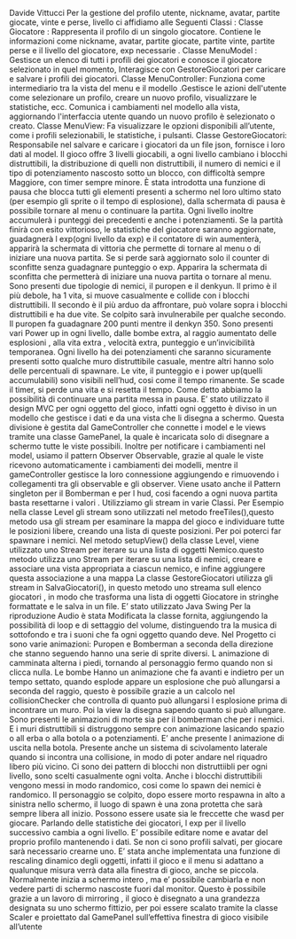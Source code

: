 Davide Vittucci
Per la gestione del profilo utente, nickname, avatar, partite giocate, vinte e 
perse, livello ci affidiamo alle
Seguenti Classi :
Classe Giocatore : Rappresenta il profilo di un singolo giocatore. Contiene le 
informazioni come nickname, avatar, partite giocate, partite vinte, partite perse 
e il livello del giocatore, exp necessarie .
Classe MenuModel : Gestisce un elenco di tutti i profili dei giocatori e conosce il 
giocatore selezionato in quel momento, Interagisce con GestoreGiocatori per 
caricare e salvare i profili dei giocatori.
Classe MenuController:
Funziona come intermediario tra la vista del menu e il modello .Gestisce le 
azioni dell'utente come selezionare un profilo, creare un nuovo profilo, 
visualizzare le statistiche, ecc. Comunica i cambiamenti nel modello alla vista, 
aggiornando l'interfaccia utente quando un nuovo profilo è selezionato o creato.
Classe MenuView:
Fa visualizzare le opzioni disponibili all’utente, come i profili selezionabili, le 
statistiche, i pulsanti.
Classe GestoreGiocatori: Responsabile nel salvare e caricare i giocatori da un file 
json, fornisce i loro dati al model.
Il gioco offre 3 livelli giocabili, a ogni livello cambiano i blocchi distruttibili, la 
distribuzione di quelli non distruttibili, il numero di nemici e il tipo di 
potenziamento nascosto sotto un blocco, con difficoltà sempre 
Maggiore, con timer sempre minore. È stata introdotta una funzione di pausa 
che blocca tutti gli elementi presenti a schermo nel loro ultimo stato (per 
esempio gli sprite o il tempo di esplosione), dalla schermata di pausa è 
possibile tornare al menu o continuare la partita. Ogni livello inoltre accumulerà 
i punteggi dei precedenti e anche i potenziamenti. Se la partità finirà con esito 
vittorioso, le statistiche del giocatore saranno aggiornate, guadagnerà l 
exp(ogni livello da exp) e il contatore di win aumenterà, apparirà la schermata di 
vittoria che permette di tornare al menu o di iniziare una nuova partita. Se si 
perde sarà aggiornato solo il counter di sconfitte senza guadagnare punteggio 
o exp. Apparira la schermata di sconfitta che permetterà di iniziare una nuova 
partita o tornare al menu.
Sono presenti due tipologie di nemici, il puropen e il denkyun. Il primo è il più 
debole, ha 1 vita, si muove casualmente e collide con i blocchi distruttibili. Il 
secondo è il più arduo da affrontare, può volare sopra i blocchi distruttibili e ha 
due vite. Se colpito sarà invulnerabile per qualche secondo. Il puropen fa 
guadagnare 200 punti mentre il denkyn 350.
Sono presenti vari Power up in ogni livello, dalle bombe extra, al raggio 
aumentato delle esplosioni , alla vita extra , velocità extra, punteggio e 
un’invicibilità temporanea. Ogni livello ha dei potenziamenti che saranno 
sicuramente presenti sotto qualche muro distruttibile casuale, mentre altri 
hanno solo delle percentuali di spawnare. Le vite, il punteggio e i power 
up(quelli accumulabili) sono visibili nell’hud, cosi come il tempo rimanente. Se 
scade il timer, si perde una vita e si resetta il tempo.
Come detto abbiamo la possibilità di continuare una partita messa in pausa. 
E’ stato utilizzato il design MVC per ogni oggetto del gioco, infatti ogni oggetto 
è diviso in un modello che gestisce i dati e da una vista che li disegna a 
schermo. Questa divisione è gestita dal GameController che connette i model e 
le views tramite una classe GamePanel, la quale è incaricata solo di disegnare a 
schermo tutte le viste possibili. Inoltre per notificare i cambiamenti nel model, 
usiamo il pattern Observer Observable, grazie al quale le viste ricevono 
automaticamente i cambiamenti dei modelli, mentre il gameController gestisce 
la loro connessione aggiungendo e rimuovendo i collegamenti tra gli 
observable e gli observer.
Viene usato anche il Pattern singleton per il Bomberman e per l hud, cosi 
facendo a ogni nuova partita basta resettarne i valori .
Utilizziamo gli stream in varie Classi. Per Esempio nella classe Level gli stream 
sono utilizzati nel metodo
freeTiles(),questo metodo usa gli stream per esaminare la mappa del gioco e 
individuare tutte le posizioni libere, creando una lista di queste posizioni. Per 
poi poterci far spawnare i nemici.
Nel metodo setupView() della classe Level, viene utilizzato uno Stream per 
iterare su una lista di oggetti Nemico.questo metodo utilizza uno Stream per 
iterare su una lista di nemici, creare e associare una vista appropriata a ciascun 
nemico, e infine aggiungere questa associazione a una mappa
La classe GestoreGiocatori utilizza gli stream in SalvaGiocatori(), in questo 
metodo uno streama sull elenco giocatori , in modo che trasforma una lista di 
oggetti Giocatore in stringhe formattate e le salva in un file.
E’ stato utilizzato Java Swing
Per la riproduzione Audio è stata Modificata la classe fornita, aggiungendo la 
possibilità di loop e di settaggio del volume, distinguendo tra la musica di 
sottofondo e tra i suoni che fa ogni oggetto quando deve.
Nel Progetto ci sono varie animazioni: Puropen e Bomberman a seconda della 
direzione che stanno seguendo hanno una serie di sprite diversi. L animazione 
di camminata alterna i piedi, tornando al personaggio fermo quando non si 
clicca nulla. Le bombe Hanno un animazione che fa avanti e indietro per un 
tempo settato, quando esplode appare un esplosione che può allungarsi a 
seconda del raggio, questo è possibile grazie a un calcolo nel collisionChecker 
che controlla di quanto può allungarsi l esplosione prima di incontrare un muro. 
Poi la view la disegna sapendo quanto si può allungare. Sono presenti le 
animazioni di morte sia per il bomberman che per i nemici. E i muri distruttibili 
si distruggono sempre con animazione lasicando spazio o all erba o alla botola 
o a potenziamenti. E’ anche presente l animazione di uscita nella botola.
Presente anche un sistema di scivolamento laterale quando si incontra una 
collisione, in modo di poter andare nel riquadro libero più vicino. 
Ci sono dei pattern di blocchi non distruttiibli per ogni livello, sono scelti 
casualmente ogni volta. Anche i blocchi distruttibili vengono messi in modo 
randomico, cosi come lo spawn dei nemici è randomico.
Il personaggio se colpito, dopo essere morto respawna in alto a sinistra nello 
schermo, il luogo di spawn è una zona protetta che sarà sempre libera all inizio.
Possono essere usate sia le freccette che wasd per giocare.
Parlando delle statistiche dei giocatori, l exp per il livello successivo cambia a 
ogni livello. E’ possibile editare nome e avatar del proprio profilo mantenendo i 
dati. Se non ci sono profili salvati, per giocare sarà necessario crearne uno.
E’ stata anche implementata una funzione di rescaling dinamico degli oggetti, 
infatti il gioco e il menu si adattano a qualunque misura verrà data alla finestra 
di gioco, anche se piccola. Normalmente inizia a schermo intero , ma e’ possibile 
cambiarla e non vedere parti di schermo nascoste fuori dal monitor.
Questo è possibile grazie a un lavoro di mirroring , il gioco è disegnato a una 
grandezza designata su uno schermo fittizio, per poi essere scalato tramite la 
classe Scaler e proiettato dal GamePanel sull’effettiva finestra di gioco visibile 
all’utente
